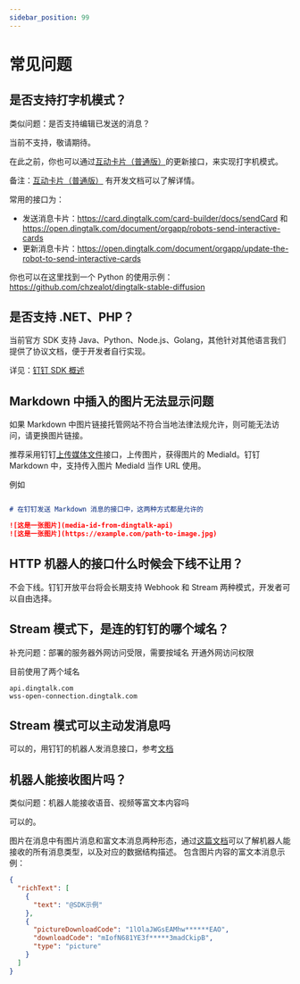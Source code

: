 ```yaml
---
sidebar_position: 99
---
```


# 常见问题

## 是否支持打字机模式？

类似问题：是否支持编辑已发送的消息？

当前不支持，敬请期待。

在此之前，你也可以通过[互动卡片（普通版）](https://card.dingtalk.com/card-builder)的更新接口，来实现打字机模式。

备注：[互动卡片（普通版）](https://card.dingtalk.com/card-builder) 有开发文档可以了解详情。

常用的接口为：

* 发送消息卡片：https://card.dingtalk.com/card-builder/docs/sendCard 和 https://open.dingtalk.com/document/orgapp/robots-send-interactive-cards
* 更新消息卡片：https://open.dingtalk.com/document/orgapp/update-the-robot-to-send-interactive-cards

你也可以在这里找到一个 Python 的使用示例：https://github.com/chzealot/dingtalk-stable-diffusion

## 是否支持 .NET、PHP？

当前官方 SDK 支持 Java、Python、Node.js、Golang，其他针对其他语言我们提供了协议文档，便于开发者自行实现。

详见：[钉钉 SDK 概述](/docs/develop/sdk/overview)

## Markdown 中插入的图片无法显示问题

如果 Markdown 中图片链接托管网站不符合当地法律法规允许，则可能无法访问，请更换图片链接。

推荐采用钉钉[上传媒体文件](https://open.dingtalk.com/document/orgapp/upload-media-files)接口，上传图片，获得图片的 MediaId。钉钉 Markdown 中，支持传入图片 MediaId 当作 URL 使用。

例如
```markdown

# 在钉钉发送 Markdown 消息的接口中，这两种方式都是允许的

![这是一张图片](media-id-from-dingtalk-api)
![这是一张图片](https://example.com/path-to-image.jpg)
```

## HTTP 机器人的接口什么时候会下线不让用？

不会下线。钉钉开放平台将会长期支持 Webhook 和 Stream 两种模式，开发者可以自由选择。

## Stream 模式下，是连的钉钉的哪个域名？

补充问题：部署的服务器外网访问受限，需要按域名 开通外网访问权限

目前使用了两个域名

```text
api.dingtalk.com
wss-open-connection.dingtalk.com
```

## Stream 模式可以主动发消息吗

可以的，用钉钉的机器人发消息接口，参考[文档](https://open.dingtalk.com/document/orgapp/robot-overview)

## 机器人能接收图片吗？

类似问题：机器人能接收语音、视频等富文本内容吗

可以的。

图片在消息中有图片消息和富文本消息两种形态，通过[这篇文档](https://open.dingtalk.com/document/orgapp/receive-message)可以了解机器人能接收的所有消息类型，以及对应的数据结构描述。
包含图片内容的富文本消息示例：
```json
{
  "richText": [
    {
      "text": "@SDK示例"
    },
    {
      "pictureDownloadCode": "1lOlaJWGsEAMhw******EAO",
      "downloadCode": "mIofN681YE3f*****3madCkipB",
      "type": "picture"
    }
  ]
}
```